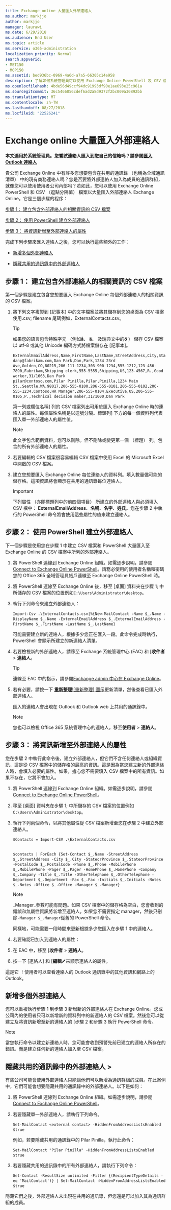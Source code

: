 ```yaml
---
title: Exchange online 大量匯入外部連絡人
ms.author: markjjo
author: markjjo
manager: laurawi
ms.date: 6/29/2018
ms.audience: End User
ms.topic: article
ms.service: o365-administration
localization_priority: Normal
search.appverid:
- MET150
- MOP150
ms.assetid: bed936bc-0969-4a6d-a7a5-66305c14e958
description: 了解如何系統管理員可以使用 Exchange Online PowerShell 及 CSV 檔案大量匯入全域通訊清單的外部連絡人。
ms.openlocfilehash: 4bde56d49ccf94dc91993df90e1ae693e25c961a
ms.sourcegitcommit: 36c5466056cdef6ad2a8d9372f2bc009a30892bb
ms.translationtype: MT
ms.contentlocale: zh-TW
ms.lasthandoff: 08/27/2018
ms.locfileid: "22526241"
---
```

# <a name="bulk-import-external-contacts-to-exchange-online"></a>Exchange online 大量匯入外部連絡人

**本文適用於系統管理員。您嘗試連絡人匯入到您自己的信箱吗？請參閱[匯入 Outlook 連絡人](https://support.office.com/article/bb796340-b58a-46c1-90c7-b549b8f3c5f8)**
   
貴公司 Exchange Online 中有許多您想要包含在共用的通訊錄 （也稱為全域通訊清單） 中的現有商務連絡人嗎？您是否要將外部連絡人加入為成員的通訊群組，就像您可以使用使用者公司內部吗？若如此，您可以使用 Exchange Online PowerShell 和 CSV （逗點分隔值） 檔案以大量匯入外部連絡人 Exchange Online。它是三個步驟的程序：
  
[步驟 1： 建立包含外部連絡人的相關資訊的 CSV 檔案](#step-1-create-a-csv-file-that-contains-information-about-the-external-contacts)

[步驟 2： 使用 PowerShell 建立外部連絡人](#step-2-create-the-external-contacts-with-powershell) 

[步驟 3： 將資訊新增至外部連絡人的屬性](#step-3-add-information-to-the-properties-of-the-external-contacts)

完成下列步驟來匯入連絡人之後，您可以執行這些額外的工作：
  
- [新增多個外部連絡人](bulk-import-external-contacts.md#AddMore)
  
- [隱藏共用的通訊錄中的外部連絡人](bulk-import-external-contacts.md#Hide)
  
## <a name="step-1-create-a-csv-file-that-contains-information-about-the-external-contacts"></a>步驟 1： 建立包含外部連絡人的相關資訊的 CSV 檔案

第一個步驟是建立包含您想要匯入 Exchange Online 每個外部連絡人的相關資訊的 CSV 檔案。 
  
1. 將下列文字複製到 [記事本] 中的文字檔案並將其儲存到您的桌面為 CSV 檔案使用.csv; filename 尾碼例如，ExternalContacts.csv。
    
    > [!TIP]
    > 如果您的語言包含特殊字元 （例如**å**、 **ä**、 及瑞典文中的**ö** ） 儲存 CSV 檔案以 utf-8 或其他 Unicode 編碼方式將檔案儲存在 [記事本]。 
  
    ```
    ExternalEmailAddress,Name,FirstName,LastName,StreetAddress,City,StateorProvince,PostalCode,Phone,MobilePhone,Pager,HomePhone,Company,Title,OtherTelephone,Department,CountryOrRegion,Fax,Initials,Notes,Office,Manager
    danp@fabrikam.com,Dan Park,Dan,Park,1234 23rd Ave,Golden,CO,80215,206-111-1234,303-900-1234,555-1212,123-456-7890,Fabrikam,Shipping clerk,555-5555,Shipping,US,123-4567,R.,Good worker,31/1663,Dan Park
    pilar@contoso.com,Pilar Pinilla,Pilar,Pinilla,1234 Main St.,Seattle,WA,98017,206-555-0100,206-555-0101,206-555-0102,206-555-1234,Contoso,HR Manager,206-555-0104,Executive,US,206-555-0105,P.,Technical decision maker,31/1000,Dan Park 
    ```

    第一列或欄位名稱] 列的 CSV 檔案列出可用於匯入 Exchange Online 時的連絡人的屬性。每個屬性名稱是以逗號分隔。標頭列] 下方的每一個資料列代表匯入單一外部連絡人的屬性值。 
    
    > [!NOTE]
    > 此文字包含範例資料，您可以刪除。但不刪除或變更第一個 （標題） 列。包含的所有外部連絡人的屬性。 
  
2. 若要編輯的 CSV 檔案很容易編輯 CSV 檔案中使用 Excel 的 Microsoft Excel 中開啟的 CSV 檔案。
    
3. 建立您想要匯入 Exchange Online 每位連絡人的資料列。填入數量儘可能的儲存格。這項資訊將會顯示在共用的通訊錄每位連絡人。 
    
    > [!IMPORTANT]
    >  下列屬性 （亦即標題列中的前四個項目） 所建立的外部連絡人與必須填入 CSV 檔中： **ExternalEmailAddress**、**名稱**、**名字**、**姓氏**。您在步驟 2 中執行的 PowerShell 命令將會使用這些屬性的值來建立連絡人。 

## <a name="step-2-create-the-external-contacts-with-powershell"></a>步驟 2： 使用 PowerShell 建立外部連絡人

下一個步驟是使用您在步驟 1 中建立 CSV 檔案和 PowerShell 大量匯入至 Exchange Online 的 CSV 檔案中所列的外部連絡人。 
  
1.  將 PowerShell 連線到 Exchange Online 組織。如需逐步說明，請參閱[Connect to Exchange Online PowerShell](https://go.microsoft.com/fwlink/p/?LinkId=396554)。請務必使用的使用者名稱和密碼您的 Office 365 全域管理員帳戶連線至 Exchange Online PowerShell 時。 
    
2. 將 PowerShell 連線至 Exchange Online 後，移至 [桌面] 資料夾在步驟 1; 中所儲存的 CSV 檔案的位置例如`C:\Users\Administrator\desktop`。
    
3. 執行下列命令來建立外部連絡人：

    ```
    Import-Csv .\ExternalContacts.csv|%{New-MailContact -Name $_.Name -DisplayName $_.Name -ExternalEmailAddress $_.ExternalEmailAddress -FirstName $_.FirstName -LastName $_.LastName}
    ```

    可能需要建立新的連絡人，根據多少您正在匯入一段。此命令完成時執行，PowerShell 會顯示所建立的新連絡人清單。 
    
4. 若要檢視新的外部連絡人，請移至 Exchange 系統管理中心 (EAC) 和 [**收件者** \> **連絡人**。 
    
    > [!TIP]
    > 連線至 EAC 中的指示，請參閱[Exchange admin 中心在 Exchange Online](https://go.microsoft.com/fwlink/p/?LinkId=328197)。 
  
5. 若有必要，請按一下 [**重新整理**![重新整理] 圖示](media/O365-MDM-Policy-RefreshIcon.gif)更新清單，然後查看已匯入外部連絡人。 
    
    匯入的連絡人會出現在 Outlook 和 Outlook web 上共用的通訊錄中。
    
    > [!NOTE]
    > 您也可以檢視 Office 365 系統管理中心的連絡人，移至**使用者** \> **連絡人**。 

## <a name="step-3-add-information-to-the-properties-of-the-external-contacts"></a>步驟 3： 將資訊新增至外部連絡人的屬性

您在步驟 2 中執行此命令後，建立外部連絡人，但它們不含任何連絡人或組織資訊，這是從 CSV 檔案中的儲存格的最高的資訊。這是因為當您建立新的外部連絡人時，會填入必要的屬性。如果，擔心您不需要填入 CSV 檔案中的所有資訊。如果不存在，它將不會加入。
  
1.  將 PowerShell 連線到 Exchange Online 組織。如需逐步說明，請參閱[Connect to Exchange Online PowerShell](https://go.microsoft.com/fwlink/p/?LinkId=396554)。
    
2. 移至 [桌面] 資料夾在步驟 1; 中所儲存的 CSV 檔案的位置例如`C:\Users\Administrator\desktop`。
    
3. 執行下列兩個命令，以將其他屬性從 CSV 檔案新增至您在步驟 2 中建立外部連絡人。
    
    ```
    $Contacts = Import-CSV .\ExternalContacts.csv
  
    ```

    ```
    $contacts | ForEach {Set-Contact $_.Name -StreetAddress $_.StreetAddress -City $_.City -StateorProvince $_.StateorProvince -PostalCode $_.PostalCode -Phone $_.Phone -MobilePhone $_.MobilePhone -Pager $_.Pager -HomePhone $_.HomePhone -Company $_.Company -Title $_.Title -OtherTelephone $_.OtherTelephone -Department $_.Department -Fax $_.Fax -Initials $_.Initials -Notes  $_.Notes -Office $_.Office -Manager $_.Manager}
    ```

    > [!NOTE]
    > _Manager_參數可能有問題。如果 CSV 檔案中的儲存格為空白，您會收到的錯誤和無屬性資訊將新增至連絡人。如果您不需要指定 manager，然後只刪除` -Manager $_.Manager `從舊的 PowerShell 命令。 
  
    同樣地，可能需要一段時間來更新根據多少您匯入在步驟 1 中的連絡人。 
    
4. 若要確認已加入到連絡人的屬性： 
    
1. 在 EAC 中，移至 [**收件者** \> **連絡人**。
    
2. 按一下 [連絡人] 和 [**編輯**![編輯圖示](media/ebd260e4-3556-4fb0-b0bb-cc489773042c.gif)來顯示連絡人的屬性。 
    
這是它 ！使用者可以查看連絡人的 Outlook 通訊錄中的其他資訊和網路上的 Outlook。
  
## <a name="add-more-external-contacts"></a>新增多個外部連絡人

您可以重複執行步驟 1 到步驟 3 新增新的外部連絡人在 Exchange Online。您或公司內的使用者只可以新增新的資料列中的新連絡人的 CSV 檔案。然後您可以從建立及將資訊新增至新的連絡人的 [步驟 2 和步驟 3 執行 PowerShell 命令。
  
> [!NOTE]
> 當您執行命令以建立新連絡人時，您可能會收到預警先前已建立的連絡人所存在的錯誤。而是建立任何新的連絡人加入至 CSV 檔案。 
  
## <a name="hide-external-contacts-from-the-shared-address-book"></a>隱藏共用的通訊錄中的外部連絡人 >

有些公司可能會使用外部連絡人只能讓他們可以新增為通訊群組的成員。在此案例中，它們可能會想要隱藏共用的通訊錄中的外部連絡人。以下是如何：
  
1.  將 PowerShell 連線到 Exchange Online 組織。如需逐步說明，請參閱[Connect to Exchange Online PowerShell](https://go.microsoft.com/fwlink/p/?LinkId=396554)。
    
2. 若要隱藏單一外部連絡人，請執行下列命令。
    
    ```
    Set-MailContact <external contact> -HiddenFromAddressListsEnabled $true 
    ```
 
    例如，若要隱藏共用的通訊錄中的 Pilar Pinilla，執行此命令：

    ```
    Set-MailContact "Pilar Pinilla" -HiddenFromAddressListsEnabled $true
    ```
   
3. 若要隱藏共用的通訊錄中的所有外部連絡人，請執行下列命令：

    ```
    Get-Contact -ResultSize unlimited -Filter {(RecipientTypeDetails -eq 'MailContact')} | Set-MailContact -HiddenFromAddressListsEnabled $true  
    ```

隱藏它們之後，外部連絡人未出現在共用的通訊錄，但您還是可以加入其為通訊群組的成員。
